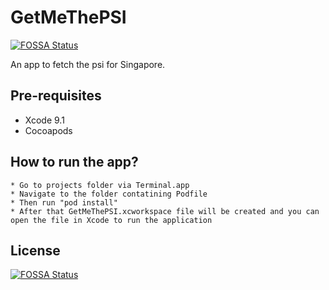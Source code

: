 # GetMeThePSI
[![FOSSA Status](https://app.fossa.io/api/projects/git%2Bgithub.com%2Fsyam00%2FGetMeThePSI.svg?type=shield)](https://app.fossa.io/projects/git%2Bgithub.com%2Fsyam00%2FGetMeThePSI?ref=badge_shield)

An app to fetch the psi for Singapore.

## Pre-requisites
* Xcode 9.1 
* Cocoapods

## How to run the app?

```
* Go to projects folder via Terminal.app
* Navigate to the folder contatining Podfile
* Then run "pod install"
* After that GetMeThePSI.xcworkspace file will be created and you can open the file in Xcode to run the application

```


## License
[![FOSSA Status](https://app.fossa.io/api/projects/git%2Bgithub.com%2Fsyam00%2FGetMeThePSI.svg?type=large)](https://app.fossa.io/projects/git%2Bgithub.com%2Fsyam00%2FGetMeThePSI?ref=badge_large)